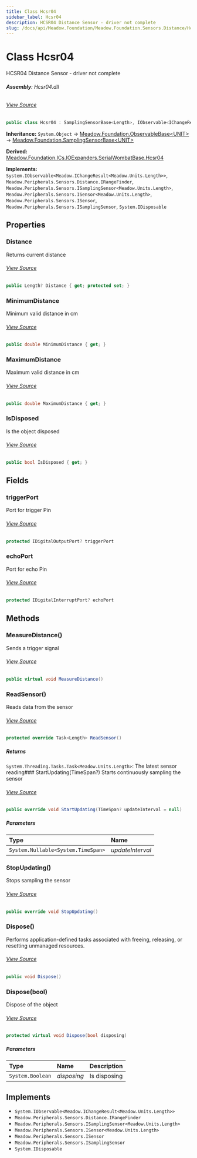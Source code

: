 ```yaml
---
title: Class Hcsr04
sidebar_label: Hcsr04
description: HCSR04 Distance Sensor - driver not complete
slug: /docs/api/Meadow.Foundation/Meadow.Foundation.Sensors.Distance/Hcsr04
---
```

# Class Hcsr04
HCSR04 Distance Sensor - driver not complete

###### **Assembly**: Hcsr04.dll
###### [View Source](https://github.com/WildernessLabs/Meadow.Foundation.git/blob/develop/Source/Meadow.Foundation.Peripherals/Sensors.Distance.Hcsr04/Driver/Hcsr04.cs#L13)
```csharp title="Declaration"
public class Hcsr04 : SamplingSensorBase<Length>, IObservable<IChangeResult<Length>>, IRangeFinder, ISamplingSensor<Length>, ISensor<Length>, ISensor, ISamplingSensor, IDisposable
```
**Inheritance:** `System.Object` -> [Meadow.Foundation.ObservableBase&lt;UNIT&gt;](../Meadow.Foundation/ObservableBase`UNIT`) -> [Meadow.Foundation.SamplingSensorBase&lt;UNIT&gt;](../Meadow.Foundation/SamplingSensorBase`UNIT`)

**Derived:**  
[Meadow.Foundation.ICs.IOExpanders.SerialWombatBase.Hcsr04](../Meadow.Foundation.ICs.IOExpanders/SerialWombatBase.Hcsr04)

**Implements:**  
`System.IObservable<Meadow.IChangeResult<Meadow.Units.Length>>`, `Meadow.Peripherals.Sensors.Distance.IRangeFinder`, `Meadow.Peripherals.Sensors.ISamplingSensor<Meadow.Units.Length>`, `Meadow.Peripherals.Sensors.ISensor<Meadow.Units.Length>`, `Meadow.Peripherals.Sensors.ISensor`, `Meadow.Peripherals.Sensors.ISamplingSensor`, `System.IDisposable`

## Properties
### Distance
Returns current distance
###### [View Source](https://github.com/WildernessLabs/Meadow.Foundation.git/blob/develop/Source/Meadow.Foundation.Peripherals/Sensors.Distance.Hcsr04/Driver/Hcsr04.cs#L18)
```csharp title="Declaration"
public Length? Distance { get; protected set; }
```
### MinimumDistance
Minimum valid distance in cm
###### [View Source](https://github.com/WildernessLabs/Meadow.Foundation.git/blob/develop/Source/Meadow.Foundation.Peripherals/Sensors.Distance.Hcsr04/Driver/Hcsr04.cs#L23)
```csharp title="Declaration"
public double MinimumDistance { get; }
```
### MaximumDistance
Maximum valid distance in cm
###### [View Source](https://github.com/WildernessLabs/Meadow.Foundation.git/blob/develop/Source/Meadow.Foundation.Peripherals/Sensors.Distance.Hcsr04/Driver/Hcsr04.cs#L28)
```csharp title="Declaration"
public double MaximumDistance { get; }
```
### IsDisposed
Is the object disposed
###### [View Source](https://github.com/WildernessLabs/Meadow.Foundation.git/blob/develop/Source/Meadow.Foundation.Peripherals/Sensors.Distance.Hcsr04/Driver/Hcsr04.cs#L43)
```csharp title="Declaration"
public bool IsDisposed { get; }
```
## Fields
### triggerPort
Port for trigger Pin
###### [View Source](https://github.com/WildernessLabs/Meadow.Foundation.git/blob/develop/Source/Meadow.Foundation.Peripherals/Sensors.Distance.Hcsr04/Driver/Hcsr04.cs#L33)
```csharp title="Declaration"
protected IDigitalOutputPort? triggerPort
```
### echoPort
Port for echo Pin
###### [View Source](https://github.com/WildernessLabs/Meadow.Foundation.git/blob/develop/Source/Meadow.Foundation.Peripherals/Sensors.Distance.Hcsr04/Driver/Hcsr04.cs#L38)
```csharp title="Declaration"
protected IDigitalInterruptPort? echoPort
```
## Methods
### MeasureDistance()
Sends a trigger signal
###### [View Source](https://github.com/WildernessLabs/Meadow.Foundation.git/blob/develop/Source/Meadow.Foundation.Peripherals/Sensors.Distance.Hcsr04/Driver/Hcsr04.cs#L86)
```csharp title="Declaration"
public virtual void MeasureDistance()
```
### ReadSensor()
Reads data from the sensor
###### [View Source](https://github.com/WildernessLabs/Meadow.Foundation.git/blob/develop/Source/Meadow.Foundation.Peripherals/Sensors.Distance.Hcsr04/Driver/Hcsr04.cs#L135)
```csharp title="Declaration"
protected override Task<Length> ReadSensor()
```

##### Returns

`System.Threading.Tasks.Task<Meadow.Units.Length>`: The latest sensor reading### StartUpdating(TimeSpan?)
Starts continuously sampling the sensor
###### [View Source](https://github.com/WildernessLabs/Meadow.Foundation.git/blob/develop/Source/Meadow.Foundation.Peripherals/Sensors.Distance.Hcsr04/Driver/Hcsr04.cs#L144)
```csharp title="Declaration"
public override void StartUpdating(TimeSpan? updateInterval = null)
```

##### Parameters

| Type | Name |
|:--- |:--- |
| `System.Nullable<System.TimeSpan>` | *updateInterval* |

### StopUpdating()
Stops sampling the sensor
###### [View Source](https://github.com/WildernessLabs/Meadow.Foundation.git/blob/develop/Source/Meadow.Foundation.Peripherals/Sensors.Distance.Hcsr04/Driver/Hcsr04.cs#L153)
```csharp title="Declaration"
public override void StopUpdating()
```
### Dispose()
Performs application-defined tasks associated with freeing, releasing, or resetting unmanaged resources.
###### [View Source](https://github.com/WildernessLabs/Meadow.Foundation.git/blob/develop/Source/Meadow.Foundation.Peripherals/Sensors.Distance.Hcsr04/Driver/Hcsr04.cs#L159)
```csharp title="Declaration"
public void Dispose()
```
### Dispose(bool)
Dispose of the object
###### [View Source](https://github.com/WildernessLabs/Meadow.Foundation.git/blob/develop/Source/Meadow.Foundation.Peripherals/Sensors.Distance.Hcsr04/Driver/Hcsr04.cs#L169)
```csharp title="Declaration"
protected virtual void Dispose(bool disposing)
```

##### Parameters

| Type | Name | Description |
|:--- |:--- |:--- |
| `System.Boolean` | *disposing* | Is disposing |


## Implements

* `System.IObservable<Meadow.IChangeResult<Meadow.Units.Length>>`
* `Meadow.Peripherals.Sensors.Distance.IRangeFinder`
* `Meadow.Peripherals.Sensors.ISamplingSensor<Meadow.Units.Length>`
* `Meadow.Peripherals.Sensors.ISensor<Meadow.Units.Length>`
* `Meadow.Peripherals.Sensors.ISensor`
* `Meadow.Peripherals.Sensors.ISamplingSensor`
* `System.IDisposable`
